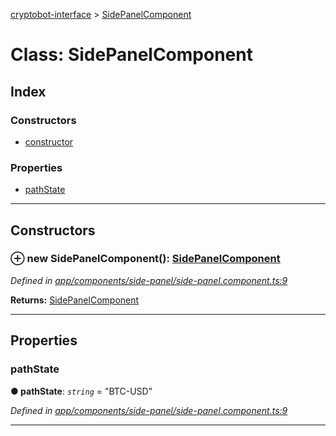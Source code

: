 [cryptobot-interface](../README.md) > [SidePanelComponent](../classes/sidepanelcomponent.md)



# Class: SidePanelComponent

## Index

### Constructors

* [constructor](sidepanelcomponent.md#markdown-header-constructor)


### Properties

* [pathState](sidepanelcomponent.md#markdown-header-pathstate)



---
## Constructors



### ⊕ **new SidePanelComponent**(): [SidePanelComponent](sidepanelcomponent.md)


*Defined in [app/components/side-panel/side-panel.component.ts:9](https://github.com/WilliamRADFunk/cryptobot-interface/blob/4204bce/src/app/components/side-panel/side-panel.component.ts#L9)*





**Returns:** [SidePanelComponent](sidepanelcomponent.md)

---


## Properties


###  pathState

**●  pathState**:  *`string`*  = "BTC-USD"

*Defined in [app/components/side-panel/side-panel.component.ts:9](https://github.com/WilliamRADFunk/cryptobot-interface/blob/4204bce/src/app/components/side-panel/side-panel.component.ts#L9)*





___


